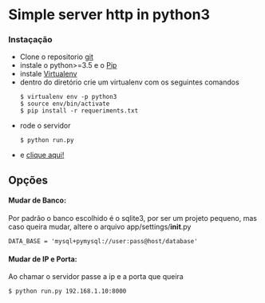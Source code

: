# Simple server http in python3

### Instaçação

- Clone o repositorio [git](https://git-scm.com/download/linux)
- instale o  python>=3.5 e o [Pip](https://pypi.python.org/pypi/pip)
- instale [Virtualenv](https://virtualenv.pypa.io/en/stable/)
- dentro do diretório crie um virtualenv com os seguintes comandos 
    ```
    $ virtualenv env -p python3
    $ source env/bin/activate
    $ pip install -r requeriments.txt
    ```
- rode o servidor
    ```
    $ python run.py
    ```
- e [clique aqui!](http://127.0.0.1:8080)

## Opções
#### Mudar de Banco:
Por padrão o banco escolhido é o sqlite3, por ser um projeto pequeno, mas caso queira mudar, altere o arquivo app/settings/__init__.py
    
    DATA_BASE = 'mysql+pymysql://user:pass@host/database'
    

#### Mudar de IP e Porta:
Ao chamar o servidor passe a ip e a porta que queira

    $ python run.py 192.168.1.10:8000
    